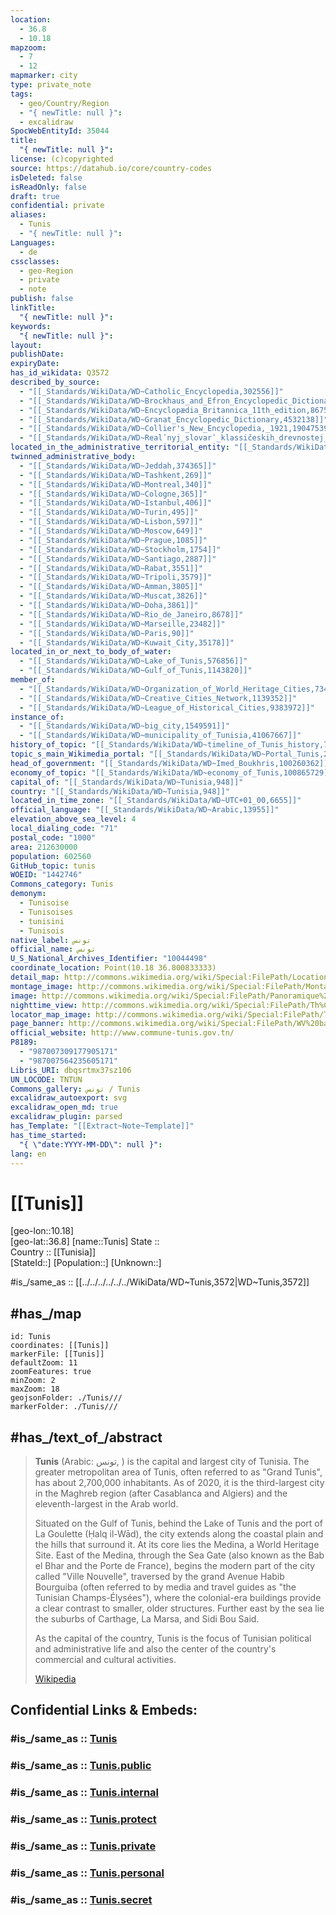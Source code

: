 ```yaml
---
location:
  - 36.8
  - 10.18
mapzoom:
  - 7
  - 12
mapmarker: city
type: private_note
tags:
  - geo/Country/Region
  - "{ newTitle: null }": 
  - excalidraw
SpocWebEntityId: 35044
title:
  "{ newTitle: null }": 
license: (c)copyrighted
source: https://datahub.io/core/country-codes
isDeleted: false
isReadOnly: false
draft: true
confidential: private
aliases:
  - Tunis
  - "{ newTitle: null }": 
Languages:
  - de
cssclasses:
  - geo-Region
  - private
  - note
publish: false
linkTitle:
  "{ newTitle: null }": 
keywords:
  "{ newTitle: null }": 
layout: 
publishDate: 
expiryDate: 
has_id_wikidata: Q3572
described_by_source:
  - "[[_Standards/WikiData/WD~Catholic_Encyclopedia,302556]]"
  - "[[_Standards/WikiData/WD~Brockhaus_and_Efron_Encyclopedic_Dictionary,602358]]"
  - "[[_Standards/WikiData/WD~Encyclopædia_Britannica_11th_edition,867541]]"
  - "[[_Standards/WikiData/WD~Granat_Encyclopedic_Dictionary,4532138]]"
  - "[[_Standards/WikiData/WD~Collier's_New_Encyclopedia,_1921,19047539]]"
  - "[[_Standards/WikiData/WD~Realʹnyj_slovarʹ_klassičeskih_drevnostej_po_Lûbkeru,30059240]]"
located_in_the_administrative_territorial_entity: "[[_Standards/WikiData/WD~Tunis_Governorate,328109]]"
twinned_administrative_body:
  - "[[_Standards/WikiData/WD~Jeddah,374365]]"
  - "[[_Standards/WikiData/WD~Tashkent,269]]"
  - "[[_Standards/WikiData/WD~Montreal,340]]"
  - "[[_Standards/WikiData/WD~Cologne,365]]"
  - "[[_Standards/WikiData/WD~Istanbul,406]]"
  - "[[_Standards/WikiData/WD~Turin,495]]"
  - "[[_Standards/WikiData/WD~Lisbon,597]]"
  - "[[_Standards/WikiData/WD~Moscow,649]]"
  - "[[_Standards/WikiData/WD~Prague,1085]]"
  - "[[_Standards/WikiData/WD~Stockholm,1754]]"
  - "[[_Standards/WikiData/WD~Santiago,2887]]"
  - "[[_Standards/WikiData/WD~Rabat,3551]]"
  - "[[_Standards/WikiData/WD~Tripoli,3579]]"
  - "[[_Standards/WikiData/WD~Amman,3805]]"
  - "[[_Standards/WikiData/WD~Muscat,3826]]"
  - "[[_Standards/WikiData/WD~Doha,3861]]"
  - "[[_Standards/WikiData/WD~Rio_de_Janeiro,8678]]"
  - "[[_Standards/WikiData/WD~Marseille,23482]]"
  - "[[_Standards/WikiData/WD~Paris,90]]"
  - "[[_Standards/WikiData/WD~Kuwait_City,35178]]"
located_in_or_next_to_body_of_water:
  - "[[_Standards/WikiData/WD~Lake_of_Tunis,576856]]"
  - "[[_Standards/WikiData/WD~Gulf_of_Tunis,1143820]]"
member_of:
  - "[[_Standards/WikiData/WD~Organization_of_World_Heritage_Cities,734958]]"
  - "[[_Standards/WikiData/WD~Creative_Cities_Network,1139352]]"
  - "[[_Standards/WikiData/WD~League_of_Historical_Cities,9383972]]"
instance_of:
  - "[[_Standards/WikiData/WD~big_city,1549591]]"
  - "[[_Standards/WikiData/WD~municipality_of_Tunisia,41067667]]"
history_of_topic: "[[_Standards/WikiData/WD~timeline_of_Tunis_history,7805952]]"
topic_s_main_Wikimedia_portal: "[[_Standards/WikiData/WD~Portal_Tunis,21505281]]"
head_of_government: "[[_Standards/WikiData/WD~Imed_Boukhris,100260362]]"
economy_of_topic: "[[_Standards/WikiData/WD~economy_of_Tunis,100865729]]"
capital_of: "[[_Standards/WikiData/WD~Tunisia,948]]"
country: "[[_Standards/WikiData/WD~Tunisia,948]]"
located_in_time_zone: "[[_Standards/WikiData/WD~UTC+01_00,6655]]"
official_language: "[[_Standards/WikiData/WD~Arabic,13955]]"
elevation_above_sea_level: 4
local_dialing_code: "71"
postal_code: "1000"
area: 212630000
population: 602560
GitHub_topic: tunis
WOEID: "1442746"
Commons_category: Tunis
demonym:
  - Tunisoise
  - Tunisoises
  - tunisini
  - Tunisois
native_label: تونس
official_name: تونس
U_S_National_Archives_Identifier: "10044498"
coordinate_location: Point(10.18 36.800833333)
detail_map: http://commons.wikimedia.org/wiki/Special:FilePath/Location%20map%20Greater%20Tunis.png
montage_image: http://commons.wikimedia.org/wiki/Special:FilePath/MontageTunis.jpg
image: http://commons.wikimedia.org/wiki/Special:FilePath/Panoramique%20du%20centre%20de%20Tunis%20%283197369985%29%20%28cropped%29.jpg
nighttime_view: http://commons.wikimedia.org/wiki/Special:FilePath/Th%C3%A9%C3%A2tre%20municipal1.JPG
locator_map_image: http://commons.wikimedia.org/wiki/Special:FilePath/Tunis%20in%20Tunisia.svg
page_banner: http://commons.wikimedia.org/wiki/Special:FilePath/WV%20banner%20Tunis%20Marche%20Central.jpg
official_website: http://www.commune-tunis.gov.tn/
P8189:
  - "987007309177905171"
  - "987007564235605171"
Libris_URI: dbqsrtmx37sz106
UN_LOCODE: TNTUN
Commons_gallery: تونس / Tunis
excalidraw_autoexport: svg
excalidraw_open_md: true
excalidraw_plugin: parsed
has_Template: "[[Extract~Note~Template]]"
has_time_started:
  "{ \"date:YYYY-MM-DD\": null }": 
lang: en
---
```


# [[Tunis]] 

[geo-lon::10.18]  
[geo-lat::36.8] 
[name::Tunis] 
State ::  
Country :: [[Tunisia]]  
[StateId::] 
[Population::] 
[Unknown::] 

#is_/same_as :: [[../../../../../../WikiData/WD~Tunis,3572|WD~Tunis,3572]] 

## #has_/map  

```leaflet
id: Tunis
coordinates: [[Tunis]] 
markerFile: [[Tunis]] 
defaultZoom: 11 
zoomFeatures: true 
minZoom: 2 
maxZoom: 18
geojsonFolder: ./Tunis///
markerFolder: ./Tunis///
```


## #has_/text_of_/abstract 

> **Tunis** (Arabic: تونس, ) is the capital and largest city of Tunisia. 
> The greater metropolitan area of Tunis, often referred to as "Grand Tunis", 
> has about 2,700,000 inhabitants. 
> As of 2020, it is the third-largest city in the Maghreb region (after Casablanca and Algiers) 
> and the eleventh-largest in the Arab world. 
>
> Situated on the Gulf of Tunis, behind the Lake of Tunis and the port of La Goulette (Ḥalq il-Wād), 
> the city extends along the coastal plain and the hills that surround it. 
> At its core lies the Medina, a World Heritage Site. 
> East of the Medina, through the Sea Gate (also known as the Bab el Bhar and the Porte de France), 
> begins the modern part of the city called "Ville Nouvelle", 
> traversed by the grand Avenue Habib Bourguiba 
> (often referred to by media and travel guides as "the Tunisian Champs-Élysées"), 
> where the colonial-era buildings provide a clear contrast to smaller, older structures. 
> Further east by the sea lie the suburbs of Carthage, La Marsa, and Sidi Bou Said.
>
> As the capital of the country, Tunis is the focus of Tunisian political and administrative life 
> and also the center of the country's commercial and cultural activities.
>
> [Wikipedia](https://en.wikipedia.org/wiki/Tunis) 


## Confidential Links & Embeds: 

### #is_/same_as :: [Tunis](/_Standards/Earth/Continent/Africa/Africa~North/Tunisia/governorates~Tunisia/Tunis.md) 

### #is_/same_as :: [Tunis.public](/_public/Earth/Continent/Africa/Africa~North/Tunisia/governorates~Tunisia/Tunis.public.md) 

### #is_/same_as :: [Tunis.internal](/_internal/Earth/Continent/Africa/Africa~North/Tunisia/governorates~Tunisia/Tunis.internal.md) 

### #is_/same_as :: [Tunis.protect](/_protect/Earth/Continent/Africa/Africa~North/Tunisia/governorates~Tunisia/Tunis.protect.md) 

### #is_/same_as :: [Tunis.private](/_private/Earth/Continent/Africa/Africa~North/Tunisia/governorates~Tunisia/Tunis.private.md) 

### #is_/same_as :: [Tunis.personal](/_personal/Earth/Continent/Africa/Africa~North/Tunisia/governorates~Tunisia/Tunis.personal.md) 

### #is_/same_as :: [Tunis.secret](/_secret/Earth/Continent/Africa/Africa~North/Tunisia/governorates~Tunisia/Tunis.secret.md)

